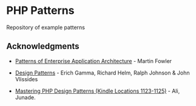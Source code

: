 # PHP Patterns
Repository of example patterns


## Acknowledgments

* [Patterns of Enterprise Application Architecture](https://www.martinfowler.com/books/eaa.html) - Martin Fowler

* [Design Patterns](https://www.amazon.co.uk/Design-Patterns-Object-Oriented-Addison-Wesley-Professional-ebook/dp/B000SEIBB8) - Erich Gamma, Richard Helm, Ralph Johnson & John Vlissides

* [Mastering PHP Design Patterns (Kindle Locations 1123-1125)](https://www.packtpub.com/application-development/mastering-php-design-patterns) - Ali, Junade.